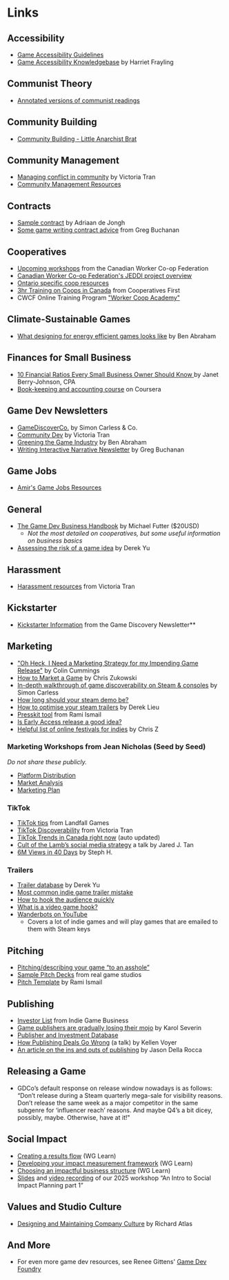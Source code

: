 # Links

## Accessibility
- [Game Accessibility Guidelines](https://gameaccessibilityguidelines.com/)
- [Game Accessibility Knowledgebase](https://manycatsuk.notion.site/The-Games-Accessibility-Knowledgebase-5d1354c84b6a47e2a5f4d6f32402c71a) by Harriet Frayling

## Communist Theory
- [Annotated versions of communist readings](https://readingnotes.online/)

## Community Building
- [Community Building - Little Anarchist Brat](https://littleanarchistbrat.ghost.io/community-building/)

## Community Management
- [Managing conflict in community](https://www.victoriatran.com/writing/conflict-de-escalation) by Victoria Tran
- [Community Management Resources](https://www.notion.so/Community-Manager-Resources-2c24ed5007f84b58b78e2cc2dd4d321a)

## Contracts
- [Sample contract](https://docontract.com/?utm_source=substack&utm_medium=email) by Adriaan de Jongh
- [Some game writing contract advice](https://open.substack.com/pub/gregbuchanan/p/my-approach-to-freelance-game-writing?r=3yd6i&utm_campaign=post&utm_medium=web) from Greg Buchanan

## Cooperatives
- [Upcoming workshops](https://canadianworker.coop/upcoming-events/) from the Canadian Worker Co-op Federation
- [Canadian Worker Co-op Federation's JEDDI project overview](https://canadianworker.coop/wp-content/uploads/2024/06/JEDDI-BC-Project-Overview-Summary_fnl.pptx.pdf)
- [Ontario specific coop resources](https://www.ontario.coop/co-operative-education/resources-for-co-operatives)
- [3hr Training on Coops in Canada](https://cooperativesfirst.com/take-an-online-course/co-ops-in-canada/) from Cooperatives First
- CWCF Online Training Program ["Worker Coop Academy"](https://canadianworker.coop/worker-co-op-academy/)

## Climate-Sustainable Games
- [What designing for energy efficient games looks like](https://gtg.benabraham.net/what-does-design-for-energy-efficient-games-look-like/) by Ben Abraham

## Finances for Small Business 
- [10 Financial Ratios Every Small Business Owner Should Know ](https://acrobat.adobe.com/id/urn:aaid:sc:US:e0cd3cd1-6c1e-4227-8887-0b13781871f5?viewer%21megaVerb=group-discover) by Janet Berry-Johnson, CPA
- [Book-keeping and accounting course](https://www.open.edu/openlearn/money-business/introduction-bookkeeping-and-accounting/content-section-0) on Coursera

## Game Dev Newsletters
- [GameDiscoverCo.](https://gamediscover.co) by Simon Carless & Co.
- [Community Dev](https://www.victoriatran.com/newsletter) by Victoria Tran
- [Greening the Game Industry](https://gtg.benabraham.net/what-do-high-fps-high-graphics-settings-do-to-console-energy-consumption/) by Ben Abraham
- [Writing Interactive Narrative Newsletter](https://www.writinginteractive.com/) by Greg Buchanan

## Game Jobs
- [Amir's Game Jobs Resources](https://amirsatvat.com/)

## General
- [The Game Dev Business Handbook](https://www.gamedevbizbook.com/) by Michael Futter ($20USD)
	- _Not the most detailed on cooperatives, but some useful information on business basics_
- [Assessing the risk of a game idea](https://derekyu.com/makegames/risk.html?utm_source=substack&utm_medium=email) by Derek Yu

## Harassment
- [Harassment resources](https://ckarchive.com/b/5quvh7hv6ekw2fp5xxd52a94g7v44tn?utm_source=convertkit&utm_medium=email&utm_campaign=Dealing%20with%20harassment%20%E2%9C%A8%20Community%20Dev%20Newsletter%20#30%20-%2014922400) from Victoria Tran

## Kickstarter
- [Kickstarter Information](https://newsletter.gamediscover.co/p/how-did-this-video-game-kickstarter?utm_source=substack&utm_medium=email) from the Game Discovery Newsletter**

## Marketing
- ["Oh Heck, I Need a Marketing Strategy for my Impending Game Release"](https://astroscout.ca/oh-heck-marketing-campaign-tips/) by Colin Cummings
- [How to Market a Game](https://howtomarketagame.com/blog/) by Chris Zukowski
- [In-depth walkthrough of game discoverability on Steam & consoles](https://newsletter.gamediscover.co/p/in-depth-a-discovery-playbook-for?utm_source=substack&publication_id=14089&post_id=135801117&utm_medium=email&utm_content=share&triggerShare=true&isFreemail=true) by Simon Carless
- [How long should your steam demo be?](https://howtomarketagame.com/2022/10/26/what-is-a-good-median-play-time-for-a-demo-benchmark/?utm_source=substack&utm_medium=email)
- [How to optimise your steam trailers](https://www.derek-lieu.com/blog/2023/5/8/how-to-optimize-your-steam-trailers-in-2023?utm_source=substack&utm_medium=email) by Derek Lieu
- [Presskit tool](https://dopresskit.com/#what) from Rami Ismail
- [Is Early Access release a good idea?](https://newsletter.gamediscover.co/p/your-early-access-launch-it-kinda?utm_source=substack&publication_id=14089&post_id=103926643&)
- [Helpful list of online festivals for indies]([url](https://docs.google.com/spreadsheets/d/1NGseGNHv6Tth5e_yuRWzeVczQkzqXXGF4k16IsvyiTE/edit?gid=0#gid=0)) by Chris Z

### Marketing Workshops from Jean Nicholas (Seed by Seed)
_Do not share these publicly._
- [Platform Distribution](https://docs.google.com/presentation/d/1zyiaxj9jbtFxeoibQim0PSr7XyrIB9ZstGbIqh8rynU/edit#slide=id.p1)
- [Market Analysis](https://docs.google.com/presentation/d/18AC-yZ-oGyS2XAyFB_zUMS_lZpJwyGa2q2NIOZnqe0Q/edit#slide=id.g14802977023_0_10)
- [Marketing Plan](https://docs.google.com/presentation/d/1tMPK5NFLcyw5NDnvRKh3wzmxVlFAY9JHpWbtJeploro/edit#slide=id.g25734b1dc1e_2_75)

### TikTok
- [TikTok tips](https://twitter.com/thebirdmountain/status/1511350854833647629?utm_source=substack&utm_medium=email) from Landfall Games
- [TikTok Discoverability](https://www.victoriatran.com/writing/discoverability-and-tiktok-seo?utm_source=substack&utm_medium=email) from Victoria Tran
- [TikTok Trends in Canada right now](https://ads.tiktok.com/business/creativecenter/inspiration/popular/hashtag/pc/en) (auto updated)
- [Cult of the Lamb’s social media strategy](https://gdcvault.com/play/1029153/Growing-an-Internet-Cult-Cult?utm_source=substack&utm_medium=email) a talk by Jared J. Tan
- [6M Views in 40 Days](https://maplethistles.medium.com/6m-views-in-40-days-my-tiktok-journey-e7657ab4efcd) by Steph H.

### Trailers
- [Trailer database](https://bronze-night-c34.notion.site/90fb991ec67e4ebaa5c03a69312adfe3?v=7b00d63dc9914acb98c632be7183cb31) by Derek Yu
- [Most common indie game trailer mistake](https://www.tiktok.com/@derek_lieu/video/7159925412242476330?_r=1&_t=8X2Lj5XPZfa&is_from_webapp=v1&item_id=7159925412242476330)
- [How to hook the audience quickly](https://www.derek-lieu.com/blog/2022/10/24/how-to-hook-the-audience-and-how-quickly-to-do-it?utm_source=substack&utm_medium=email)
- [What is a video game hook?](https://www.youtube.com/watch?v=NOb-PdYwkwk&ab_channel=BraceYourselfGames)
- [Wanderbots on YouTube](https://www.youtube.com/@wanderbots/videos)
	- Covers a lot of indie games and will play games that are emailed to them with Steam keys

## Pitching
- [Pitching/describing your game “to an asshole”](http://www.pentadact.com/2012-03-17-gdc-talk-how-to-explain-your-game-to-an-asshole/)
- [Sample Pitch Decks](https://heyglitch.notion.site/Pitch-Decks-f56e38c13fe6417f8379859e74367e1a) from real game studios
- [Pitch Template](https://docs.google.com/presentation/d/1_VIQMvtWgKxhPvWEtP8xV76qGXaU73ocortwSmgpv74/edit?ref=ltpf.ramiismail.com#slide=id.g25ae426f692_2_76) by Rami Ismail

## Publishing
- [Investor List](https://drive.google.com/file/d/10RjqznvOpllJ3YMZtzo-TWGGSWQwDqz8/view) from Indie Game Business
- [Game publishers are gradually losing their mojo](https://midiaresearch.com/blog/games-publishers-are-gradually-losing-their-mojo?utm_source=substack&utm_medium=email) by Karol Severin
- [Publisher and Investment Database](https://docs.google.com/spreadsheets/d/15AN1I1mB67AJkpMuUUfM5ZUALkQmrvrznnPYO5QbqD0/edit#gid=1783327951)
- [How Publishing Deals Go Wrong](https://gdcvault.com/play/1029187/Independent-Games-Summit-How-Publishing?utm_source=substack&utm_medium=email) (a talk) by Kellen Voyer
- [An article on the ins and outs of publishing](https://www.gamesindustry.biz/is-it-a-good-time-to-be-an-indie-dev?utm_source=substack&utm_medium=email) by Jason Della Rocca

## Releasing a Game
- GDCo’s default response on release window nowadays is as follows: “Don’t release during a Steam quarterly mega-sale for visibility reasons. Don’t release the same week as a major competitor in the same subgenre for ‘influencer reach’ reasons. And maybe Q4’s a bit dicey, possibly, maybe. Otherwise, have at it!"

## Social Impact
- [Creating a results flow](https://learn.weirdghosts.ca/impact-tools/results-flow) (WG Learn)
- [Developing your impact measurement framework](https://learn.weirdghosts.ca/impact-tools/imf) (WG Learn)
- [Choosing an impactful business structure](https://learn.weirdghosts.ca/studio-development/structure) (WG Learn)
- [Slides](https://drive.google.com/file/d/1YqYOu1_77AJUVCoujxf4lcC_ArLlXUdM/view?usp=sharing) and [video recording](https://drive.google.com/file/d/10QXf3pk88voCXNNar7InjfRnV-X8T_5S/view?usp=share_link) of our 2025 workshop “An Intro to Social Impact Planning part 1”

## Values and Studio Culture
- [Designing and Maintaining Company Culture](https://richardatlas.com/2023/10/31/designing-maintaining-culture/) by Richard Atlas

## And More
- For even more game dev resources, see Renee Gittens' [Game Dev Foundry](https://rikukat.github.io/game-dev-foundry/)
